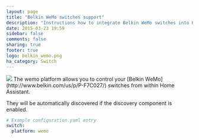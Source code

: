 ```yaml
---
layout: page
title: "Belkin WeMo switches support"
description: "Instructions how to integrate Belkin WeMo switches into Home Assistant."
date: 2015-03-23 19:59
sidebar: false
comments: false
sharing: true
footer: true
logo: belkin_wemo.png
ha_category: Switch
---
```


<img src='/images/supported_brands/belkin_wemo.png' class='brand pull-right' />
The wemo platform allows you to control your [Belkin WeMo](http://www.belkin.com/us/p/P-F7C027/) switches from within Home Assistant.

They will be automatically discovered if the discovery component is enabled.

```yaml
# Example configuration.yaml entry
switch:
  platform: wemo
```
